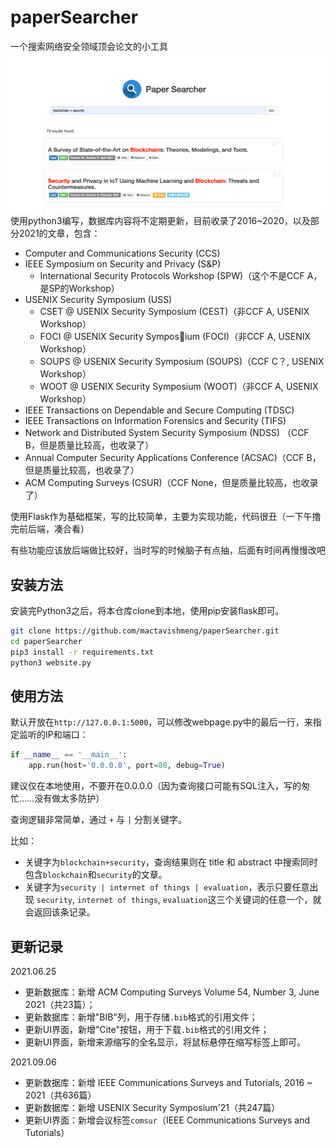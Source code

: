 # paperSearcher
一个搜索网络安全领域顶会论文的小工具
![img.png](img.png)
使用python3编写，数据库内容将不定期更新，目前收录了2016~2020，以及部分2021的文章，包含：

- Computer and Communications Security (CCS)
- IEEE Symposium on Security and Privacy (S&P)
  - International Security Protocols Workshop (SPW)（这个不是CCF A，是SP的Workshop）
- USENIX Security Symposium (USS)
  - CSET @ USENIX Security Symposium (CEST)（非CCF A, USENIX Workshop）
  - FOCI @ USENIX Security Symposium (FOCI)（非CCF A, USENIX Workshop）
  - SOUPS @ USENIX Security Symposium (SOUPS)（CCF C？, USENIX Workshop）
  - WOOT @ USENIX Security Symposium (WOOT)（非CCF A, USENIX Workshop）
- IEEE Transactions on Dependable and Secure Computing (TDSC)
- IEEE Transactions on Information Forensics and Security (TIFS)
- Network and Distributed System Security Symposium (NDSS) （CCF B，但是质量比较高，也收录了）
- Annual Computer Security Applications Conference (ACSAC)（CCF B，但是质量比较高，也收录了）
- ACM Computing Surveys (CSUR)（CCF None，但是质量比较高，也收录了）


使用Flask作为基础框架，写的比较简单，主要为实现功能，代码很丑（一下午撸完前后端，凑合看）

有些功能应该放后端做比较好，当时写的时候脑子有点抽，后面有时间再慢慢改吧

## 安装方法

安装完Python3之后，将本仓库clone到本地，使用pip安装flask即可。

```bash
git clone https://github.com/mactavishmeng/paperSearcher.git
cd paperSearcher
pip3 install -r requirements.txt
python3 website.py
```

## 使用方法

默认开放在`http://127.0.0.1:5000`，可以修改webpage.py中的最后一行，来指定监听的IP和端口：

```python
if __name__ == '__main__':
    app.run(host='0.0.0.0', port=80, debug=True)
```

建议仅在本地使用，不要开在0.0.0.0（因为查询接口可能有SQL注入，写的匆忙……没有做太多防护）

查询逻辑非常简单，通过 `+` 与 `|` 分割关键字。

比如：

- 关键字为`blockchain+security`，查询结果则在 title 和 abstract 中搜索同时包含`blockchain`和`security`的文章。
- 关键字为`security | internet of things | evaluation`，表示只要任意出现 `security`, `internet of things`, `evaluation`这三个关键词的任意一个，就会返回该条记录。

## 更新记录

2021.06.25

- 更新数据库：新增 ACM Computing Surveys Volume 54, Number 3, June 2021（共23篇）；
- 更新数据库：新增"BIB"列，用于存储`.bib`格式的引用文件；
- 更新UI界面，新增"Cite"按钮，用于下载`.bib`格式的引用文件；
- 更新UI界面，新增来源缩写的全名显示，将鼠标悬停在缩写标签上即可。

2021.09.06

- 更新数据库：新增 IEEE Communications Surveys and Tutorials, 2016 ~ 2021（共636篇）
- 更新数据库：新增 USENIX Security Symposium'21（共247篇）
- 更新UI界面：新增会议标签`comsur`（IEEE Communications Surveys and Tutorials）